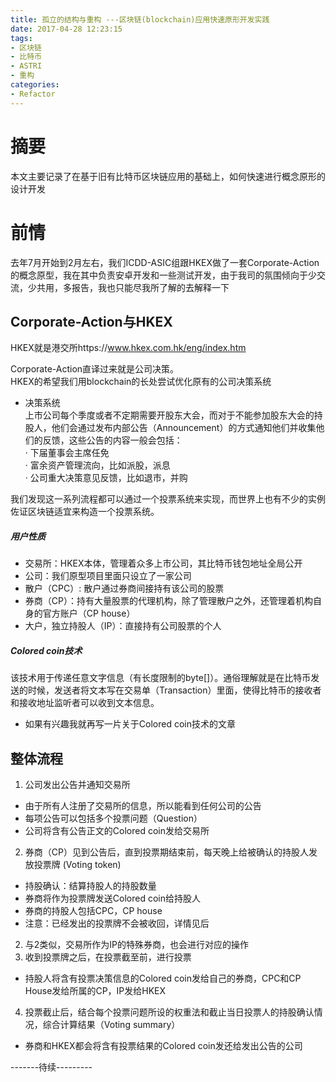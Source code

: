 ```yaml
---
title: 孤立的结构与重构 ---区块链(blockchain)应用快速原形开发实践
date: 2017-04-28 12:23:15
tags:
- 区块链
- 比特币
- ASTRI
- 重构
categories:
- Refactor
---
```



# 摘要
本文主要记录了在基于旧有比特币区块链应用的基础上，如何快速进行概念原形的设计开发

<!--more-->

# 前情


去年7月开始到2月左右，我们ICDD-ASIC组跟HKEX做了一套Corporate-Action的概念原型，我在其中负责安卓开发和一些测试开发，由于我司的氛围倾向于少交流，少共用，多报告，我也只能尽我所了解的去解释一下

## Corporate-Action与HKEX
HKEX就是港交所https://www.hkex.com.hk/eng/index.htm

Corporate-Action直译过来就是公司决策。  
HKEX的希望我们用blockchain的长处尝试优化原有的公司决策系统

- 决策系统  
上市公司每个季度或者不定期需要开股东大会，而对于不能参加股东大会的持股人，他们会通过发布内部公告（Announcement）的方式通知他们并收集他们的反馈，这些公告的内容一般会包括：  
· 下届董事会主席任免  
· 富余资产管理流向，比如派股，派息  
· 公司重大决策意见反馈，比如退市，并购

我们发现这一系列流程都可以通过一个投票系统来实现，而世界上也有不少的实例佐证区块链适宜来构造一个投票系统。

##### 用户性质
- 交易所：HKEX本体，管理着众多上市公司，其比特币钱包地址全局公开
- 公司：我们原型项目里面只设立了一家公司
- 散户（CPC）: 散户通过券商间接持有该公司的股票
- 券商（CP）：持有大量股票的代理机构，除了管理散户之外，还管理着机构自身的官方账户（CP house）
- 大户，独立持股人（IP）：直接持有公司股票的个人

##### Colored coin技术

该技术用于传递任意文字信息（有长度限制的byte[]）。通俗理解就是在比特币发送的时候，发送者将文本写在交易单（Transaction）里面，使得比特币的接收者和接收地址监听者可以收到文本信息。
 - 如果有兴趣我就再写一片关于Colored coin技术的文章

## 整体流程

1. 公司发出公告并通知交易所
 - 由于所有人注册了交易所的信息，所以能看到任何公司的公告
 - 每项公告可以包括多个投票问题（Question）
 - 公司将含有公告正文的Colored coin发给交易所
2. 券商（CP）见到公告后，直到投票期结束前，每天晚上给被确认的持股人发放投票牌 (Voting token)
 - 持股确认：结算持股人的持股数量
 - 券商将作为投票牌发送Colored coin给持股人
 - 券商的持股人包括CPC，CP house
 - 注意：已经发出的投票牌不会被收回，详情见后
2. 与2类似，交易所作为IP的特殊券商，也会进行对应的操作
3. 收到投票牌之后，在投票截至前，进行投票
 - 持股人将含有投票决策信息的Colored coin发给自己的券商，CPC和CP House发给所属的CP，IP发给HKEX
4. 投票截止后，结合每个投票问题所设的权重法和截止当日投票人的持股确认情况，综合计算结果（Voting summary）
 - 券商和HKEX都会将含有投票结果的Colored coin发还给发出公告的公司






-------待续---------
